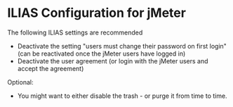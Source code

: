 # ILIAS Configuration for jMeter

The following ILIAS settings are recommended

* Deactivate the setting "users must change their password on first login" (can be reactivated once the jMeter users have logged in)
* Deactivate the user agreement (or login with the jMeter users and accept the agreement)

Optional:

* You might want to either disable the trash - or purge it from time to time.
